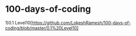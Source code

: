 # 100-days-of-coding
1)0.1 Level10[https://github.com/LokeshRamesh/100-days-of-coding/blob/master/0.1%20Level10]
